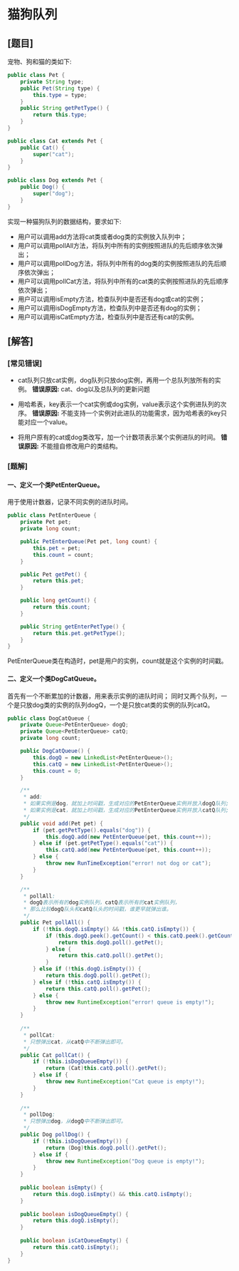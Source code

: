 # 猫狗队列

## [题目]

宠物、狗和猫的类如下: 

```java
public class Pet {
    private String type;
    public Pet(String type) {
        this.type = type;
    }
    public String getPetType() {
        return this.type;
    }
}

public class Cat extends Pet {
    public Cat() {
        super("cat");
    }
}

public class Dog extends Pet {
    public Dog() {
        super("dog");
    }
}
```

实现一种猫狗队列的数据结构，要求如下:

- 用户可以调用add方法将cat类或者dog类的实例放入队列中；
- 用户可以调用pollAll方法，将队列中所有的实例按照进队的先后顺序依次弹出；
- 用户可以调用pollDog方法，将队列中所有的dog类的实例按照进队的先后顺序依次弹出；
- 用户可以调用pollCat方法，将队列中所有的cat类的实例按照进队的先后顺序依次弹出；
- 用户可以调用isEmpty方法，检查队列中是否还有dog或cat的实例；
- 用户可以调用isDogEmpty方法，检查队列中是否还有dog的实例；
- 用户可以调用isCatEmpty方法，检查队列中是否还有cat的实例。

## [解答]

### [常见错误]

- cat队列只放cat实例，dog队列只放dog实例，再用一个总队列放所有的实例。
**错误原因:** cat、dog以及总队列的更新问题

- 用哈希表，key表示一个cat实例或dog实例，value表示这个实例进队列的次序。
**错误原因:** 不能支持一个实例对此进队的功能需求，因为哈希表的key只能对应一个value。

- 将用户原有的cat或dog类改写，加一个计数项表示某个实例进队的时间。
**错误原因:** 不能擅自修改用户的类结构。

### [题解]

#### 一、定义一个类PetEnterQueue。

用于使用计数器，记录不同实例的进队时间。

```java
public class PetEnterQueue {
    private Pet pet;
    private long count;

    public PetEnterQueue(Pet pet, long count) {
        this.pet = pet;
        this.count = count;
    }

    public Pet getPet() {
        return this.pet;
    }

    public long getCount() {
        return this.count;
    }

    public String getEnterPetType() {
        return this.pet.getPetType();
    }
}
```

PetEnterQueue类在构造时，pet是用户的实例，count就是这个实例的时间戳。

#### 二、定义一个类DogCatQueue。

首先有一个不断累加的计数器，用来表示实例的进队时间；
同时又两个队列，一个是只放dog类的实例的队列dogQ，一个是只放cat类的实例的队列catQ。

```java
public class DogCatQueue {
    private Queue<PetEnterQueue> dogQ;
    private Queue<PetEnterQueue> catQ;
    private long count;

    public DogCatQueue() {
        this.dogQ = new LinkedList<PetEnterQueue>();
        this.catQ = new LinkedList<PetEnterQueue>();
        this.count = 0;
    }

    /**
     * add: 
     * 如果实例是dog，就加上时间戳，生成对应的PetEnterQueue实例并放入dogQ队列;
     * 如果实例是cat，就加上时间戳，生成对应的PetEnterQueue实例并放入catQ队列;
     */
    public void add(Pet pet) {        
        if (pet.getPetType().equals("dog")) {
            this.dogQ.add(new PetEnterQueue(pet, this.count++));
        } else if (pet.getPetType().equals("cat")) {
            this.catQ.add(new PetEnterQueue(pet, this.count++));
        } else {
            throw new RunTimeException("error! not dog or cat");
        }
    }

    /**
     * pollAll:
     * dogQ表示所有的dog实例队列，catQ表示所有的cat实例队列，
     * 那么比较dogQ队头和catQ队头的时间戳，谁更早就弹出谁。
     */
    public Pet pollAll() {
        if (!this.dogQ.isEmpty() && !this.catQ.isEmpty()) {
            if (this.dogQ.peek().getCount() < this.catQ.peek().getCount()) {
                return this.dogQ.poll().getPet();
            } else {
                return this.catQ.poll().getPet();
            }
        } else if (!this.dogQ.isEmpty()) {
            return this.dogQ.poll().getPet();
        } else if (!this.catQ.isEmpty()) {
            return this.catQ.poll().getPet();
        } else {
            throw new RuntimeException("error! queue is empty!");
        }
    }
    
    /**
     * pollCat:
     * 只想弹出cat，从catQ中不断弹出即可。
     */
    public Cat pollCat() {
        if (!this.isDogQueueEmpty()) {
            return (Cat)this.catQ.poll().getPet();
        } else if {
            throw new RuntimeException("Cat queue is empty!");
        }
    }
    
    /**
     * pollDog:
     * 只想弹出dog，从dogQ中不断弹出即可。
     */
    public Dog pollDog() {
        if (!this.isDogQueueEmpty()) {
            return (Dog)this.dogQ.poll().getPet();
        } else if {
            throw new RuntimeException("Dog queue is empty!");
        }
    }
    
    public boolean isEmpty() {
        return this.dogQ.isEmpty() && this.catQ.isEmpty();
    }
    
    public boolean isDogQueueEmpty() {
        return this.dogQ.isEmpty();
    }
    
    public boolean isCatQueueEmpty() {
        return this.catQ.isEmpty();
    }
}
```

